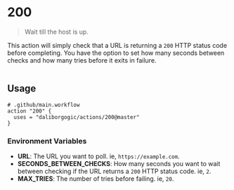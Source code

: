 # 200

> Wait till the host is up.

This action will simply check that a URL is returning a `200` HTTP status code
before completing. You have the option to set how many seconds between checks
and how many tries before it exits in failure.

<img src="https://i.imgur.com/uW0tDTH.png" alt="">

## Usage

```
# .github/main.workflow
action "200" {
  uses = "daliborgogic/actions/200@master"
}
```

### Environment Variables

* **URL**: The URL you want to poll. ie, `https://example.com`.
* **SECONDS_BETWEEN_CHECKS**: How many seconds you want to wait between checking if the URL returns a `200` HTTP status code. ie, `2`.
* **MAX_TRIES**: The number of tries before failing. ie, `20`.